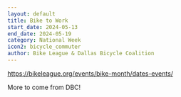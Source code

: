 ```yaml
---
layout: default
title: Bike to Work
start_date: 2024-05-13
end_date: 2024-05-19
category: National Week
icon2: bicycle_commuter
author: Bike League & Dallas Bicycle Coalition
---
```

https://bikeleague.org/events/bike-month/dates-events/

More to come from DBC!